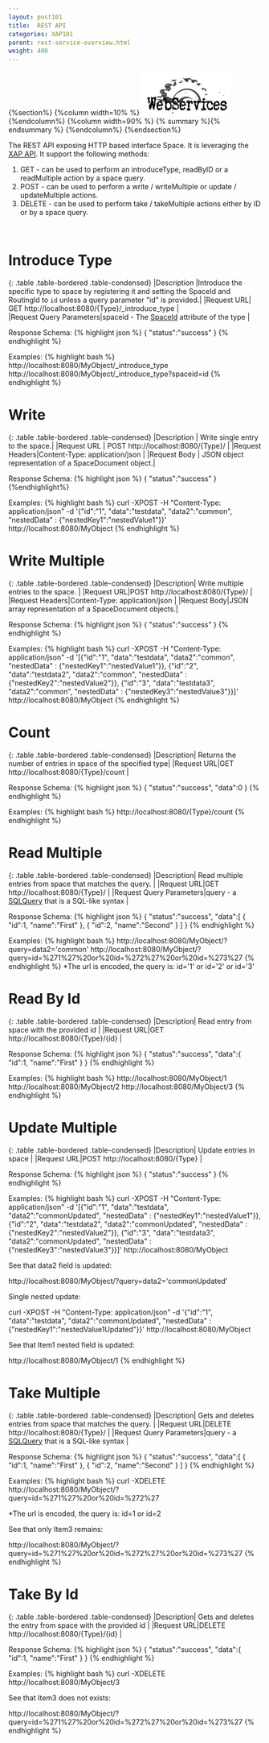 ```yaml
---
layout: post101
title:  REST API
categories: XAP101
parent: rest-service-overview.html
weight: 400
---
```





{%section%}
{%column width=10% %}
![data-access.jpg](/attachment_files/web-services.jpg)
{%endcolumn%}
{%column width=90% %}
{% summary  %}{% endsummary %}
{%endcolumn%}
{%endsection%}


The REST API exposing HTTP based interface Space. It is leveraging the [XAP API](./the-gigaspace-interface.html). It support the following methods:

1. GET - can be used to perform an introduceType, readByID or a readMultiple action by a space query.
1. POST - can be used to perform a write / writeMultiple or update / updateMultiple actions.
1. DELETE - can be used to perform take / takeMultiple actions either by ID or by a space query.

<br/>


# Introduce Type



{: .table .table-bordered .table-condensed}
|Description |Introduce the specific type to space by registering it and setting the SpaceId and RoutingId to `id` unless a query parameter "id" is provided.|
|Request URL| GET http://localhost:8080/{Type}/_introduce_type  |
|<nobr>Request Query Parameters</nobr>|spaceid - The [SpaceId](./space-object-id-operations.html) attribute of the type |

Response Schema:
{% highlight json %}
{
   "status":"success"
}
{% endhighlight %}

Examples:
{% highlight bash %}
http://localhost:8080/MyObject/_introduce_type
http://localhost:8080/MyObject/_introduce_type?spaceid=id
{% endhighlight %}



# Write


{: .table .table-bordered .table-condensed}
|Description | Write single entry to the space.|
|Request URL | POST http://localhost:8080/{Type}/ |
|Request Headers|Content-Type: application/json   |
|Request Body | JSON object representation of a SpaceDocument object.|

Response Schema:
{% highlight json %}
{
   "status":"success"
}
{%endhighlight%}

Examples:
{% highlight bash %}
curl -XPOST -H "Content-Type: application/json" -d '{"id":"1", "data":"testdata", "data2":"common", "nestedData" : {"nestedKey1":"nestedValue1"}}' http://localhost:8080/MyObject
{% endhighlight %}




# Write Multiple

{: .table .table-bordered .table-condensed}
|Description| Write multiple entries to the space. |
|Request URL|POST http://localhost:8080/{Type}/ |
|Request Headers|Content-Type: application/json |
|Request Body|JSON array representation of a SpaceDocument objects.|

Response Schema:
{% highlight json %}
{
   "status":"success"
}
{% endhighlight %}


Examples:
{% highlight bash %}
curl -XPOST -H "Content-Type: application/json" -d '[{"id":"1", "data":"testdata", "data2":"common", "nestedData" : {"nestedKey1":"nestedValue1"}},
{"id":"2", "data":"testdata2", "data2":"common", "nestedData" : {"nestedKey2":"nestedValue2"}},
{"id":"3", "data":"testdata3", "data2":"common", "nestedData" : {"nestedKey3":"nestedValue3"}}]' http://localhost:8080/MyObject
{% endhighlight %}




# Count

{: .table .table-bordered .table-condensed}
|Description| Returns the number of entries in space of the specified type|
|Request URL|GET http://localhost:8080/{Type}/count  |

Response Schema:
{% highlight json %}
{
   "status":"success",
   "data":0
}
{% endhighlight %}


Examples:
{% highlight bash %}
http://localhost:8080/{Type}/count
{% endhighlight %}


# Read Multiple

{: .table .table-bordered .table-condensed}
|Description| Read multiple entries from space that matches the query. |
|Request URL|GET http://localhost:8080/{Type}/ |
|Request Query Parameters|query - a [SQLQuery](./query-sql.html) that is a SQL-like syntax |

Response Schema:
{% highlight json %}
{
   "status":"success",
   "data":[
      {
         "id":1,
         "name":"First"
      },
      {
         "id":2,
         "name":"Second"
      }
   ]
}
{% endhighlight %}


Examples:
{% highlight bash %}
http://localhost:8080/MyObject/?query=data2='common'
http://localhost:8080/MyObject/?query=id=%271%27%20or%20id=%272%27%20or%20id=%273%27
{% endhighlight %}
*The url is encoded, the query is: id='1' or id='2' or id='3'




# Read By Id

{: .table .table-bordered .table-condensed}
|Description|  Read entry from space with the provided id  |
|Request URL|GET http://localhost:8080/{Type}/{id}  |

Response Schema:
{% highlight json %}
{
   "status":"success",
   "data":{
      "id":1,
      "name":"First"
   }
}
{% endhighlight %}

Examples:
{% highlight bash %}
http://localhost:8080/MyObject/1
http://localhost:8080/MyObject/2
http://localhost:8080/MyObject/3
{% endhighlight %}


# Update Multiple

{: .table .table-bordered .table-condensed}
|Description|  Update entries in space  |
|Request URL|POST http://localhost:8080/{Type}  |

Response Schema:
{% highlight json %}
{
   "status":"success"
}
{% endhighlight %}


 Examples:
{% highlight bash %}
curl -XPOST -H "Content-Type: application/json" -d '[{"id":"1", "data":"testdata", "data2":"commonUpdated", "nestedData" : {"nestedKey1":"nestedValue1"}},
{"id":"2", "data":"testdata2", "data2":"commonUpdated", "nestedData" : {"nestedKey2":"nestedValue2"}},
{"id":"3", "data":"testdata3", "data2":"commonUpdated", "nestedData" : {"nestedKey3":"nestedValue3"}}]'
http://localhost:8080/MyObject

See that data2 field is updated:

http://localhost:8080/MyObject/?query=data2='commonUpdated'

Single nested update:

curl -XPOST -H "Content-Type: application/json" -d '{"id":"1", "data":"testdata", "data2":"commonUpdated", "nestedData" : {"nestedKey1":"nestedValue1Updated"}}' http://localhost:8080/MyObject

See that Item1 nested field is updated:

http://localhost:8080/MyObject/1
{% endhighlight %}



# Take Multiple

{: .table .table-bordered .table-condensed}
|Description| Gets and deletes entries from space that matches the query. |
|Request URL|DELETE http://localhost:8080/{Type}/  |
|Request Query Parameters|query - a [SQLQuery](./query-sql.html) that is a SQL-like syntax  |


Response Schema:
{% highlight json %}
{
   "status":"success",
   "data":[
        {
           "id":1,
           "name":"First"
        },
        {
           "id":2,
           "name":"Second"
        }
     ]
}
{% endhighlight %}


Examples:
{% highlight bash %}
curl -XDELETE http://localhost:8080/MyObject/?query=id=%271%27%20or%20id=%272%27

*The url is encoded, the query is: id=1 or id=2

See that only Item3 remains:

http://localhost:8080/MyObject/?query=id=%271%27%20or%20id=%272%27%20or%20id=%273%27
{% endhighlight %}


# Take By Id

{: .table .table-bordered .table-condensed}
|Description|  Gets and deletes the entry from space with the provided id |
|Request URL|DELETE http://localhost:8080/{Type}/{id}   |

Response Schema:
{% highlight json %}
{
   "status":"success",
   "data":{
         "id":1,
         "name":"First"
      }
}
{% endhighlight %}


Examples:
{% highlight bash %}
curl -XDELETE http://localhost:8080/MyObject/3

See that Item3 does not exists:

http://localhost:8080/MyObject/?query=id=%271%27%20or%20id=%272%27%20or%20id=%273%27
{% endhighlight %}
